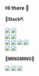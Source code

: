 ### Hi there 👋

<!--
**0nd0/0nd0** is a ✨ _special_ ✨ repository because its `README.md` (this file) appears on your GitHub profile.

Here are some ideas to get you started:

- 🔭 I’m currently working on ...
- 🌱 I’m currently learning ...
- 👯 I’m looking to collaborate on ...
- 🤔 I’m looking for help with ...
- 💬 Ask me about ...
- 📫 How to reach me: ...
- 😄 Pronouns: ...
- ⚡ Fun fact: ...
-->

<p><strong>🔨Stack⛏</strong></p>
<div>
<a href="https://blog.naver.com/ming9396"><img src="https://img.shields.io/badge/java-007396?style=flat-square&logo=java&logoColor=white"><!--자바--></a>
<a href="https://blog.naver.com/ming9396"><img src="https://img.shields.io/badge/python-3776AB?style=flat-square&logo=python&logoColor=white"><!--파이썬--></a>
</div>
<div>
<img src="https://img.shields.io/badge/oracle-F80000?style=flat-square&logo=oracle&logoColor=white"><!--오라클-->
<img src="https://img.shields.io/badge/mongoDB-47A248?style=flat-square&logo=MongoDB&logoColor=white"><!--몽고DB-->
</div>
<div>
<img src="https://img.shields.io/badge/html-E34F26?style=for-the-badge&logo=html5&logoColor=white"><!--HTML-->
<img src="https://img.shields.io/badge/css-1572B6?style=for-the-badge&logo=css3&logoColor=white"><!--CSS-->
<img src="https://img.shields.io/badge/javascript-F7DF1E?style=for-the-badge&logo=javascript&logoColor=black"><!--Javascrip-->
<img src="https://img.shields.io/badge/bootstrap-7952B3?style=for-the-badge&logo=bootstrap&logoColor=white"><!--Bootstrap-->
</div>
<div>
<img src="https://img.shields.io/badge/github-181717?style=for-the-badge&logo=github&logoColor=white"><!--Github-->
<img src="https://img.shields.io/badge/apache tomcat-F8DC75?style=for-the-badge&logo=apachetomcat&logoColor=black"><!--아파치톰캣-->
<!-- <img src="https://img.shields.io/badge/Spring-6DB33F?style=for-the-badge&logo=Spring&logoColor=white">스프링 -->
</div>



<p><strong>💙MINGMING💙</strong></p>
<!-- 네이버 블로그 -->
<a href="https://blog.naver.com/ming9396" target="_blank"><img src="https://img.shields.io/badge/BLOG-03C75A?style=flat-square&logo=Naver&logoColor=white"/></a>
<!-- 노션 - 포트폴리오 -->
<a href="https://www.notion.so/ming2/85f73e6fbab6438c986660ea776ca5a2" target="_blank"><img src="https://img.shields.io/badge/PORTFOLIO-000000?style=flat-square&logo=Notion&logoColor=white"/></a>
<!-- 이메일 -->
<a href="mailto:ming9396@naver.com" target="_blank"><img src="https://img.shields.io/badge/EMAIL-30B980?style=flat-square&logo=Minutemailer&logoColor=white"/></a>
